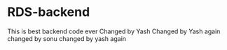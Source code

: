 # RDS-backend

This is best backend code ever
Changed by Yash
Changed by Yash again
changed by sonu
changed by yash again
